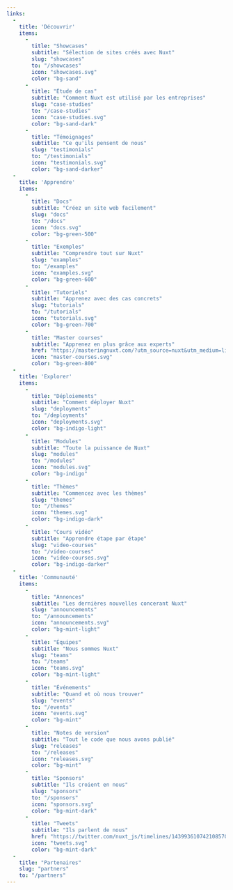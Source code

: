 ```yaml
---
links:
  -
    title: 'Découvrir'
    items:
      -
        title: "Showcases"
        subtitle: "Sélection de sites créés avec Nuxt"
        slug: "showcases"
        to: "/showcases"
        icon: "showcases.svg"
        color: "bg-sand"
      -
        title: "Étude de cas"
        subtitle: "Comment Nuxt est utilisé par les entreprises"
        slug: "case-studies"
        to: "/case-studies"
        icon: "case-studies.svg"
        color: "bg-sand-dark"
      -
        title: "Témoignages"
        subtitle: "Ce qu'ils pensent de nous"
        slug: "testimonials"
        to: "/testimonials"
        icon: "testimonials.svg"
        color: "bg-sand-darker"
  -
    title: 'Apprendre'
    items:
      -
        title: "Docs"
        subtitle: "Créez un site web facilement"
        slug: "docs"
        to: "/docs"
        icon: "docs.svg"
        color: "bg-green-500"
      -
        title: "Exemples"
        subtitle: "Comprendre tout sur Nuxt"
        slug: "examples"
        to: "/examples"
        icon: "examples.svg"
        color: "bg-green-600"
      -
        title: "Tutoriels"
        subtitle: "Apprenez avec des cas concrets"
        slug: "tutorials"
        to: "/tutorials"
        icon: "tutorials.svg"
        color: "bg-green-700"
      -
        title: "Master courses"
        subtitle: "Apprenez en plus grâce aux experts"
        href: "https://masteringnuxt.com/?utm_source=nuxt&utm_medium=link&utm_campaign=nsite"
        icon: "master-courses.svg"
        color: "bg-green-800"
  -
    title: 'Explorer'
    items:
      -
        title: "Déploiements"
        subtitle: "Comment déployer Nuxt"
        slug: "deployments"
        to: "/deployments"
        icon: "deployments.svg"
        color: "bg-indigo-light"
      -
        title: "Modules"
        subtitle: "Toute la puissance de Nuxt"
        slug: "modules"
        to: "/modules"
        icon: "modules.svg"
        color: "bg-indigo"
      -
        title: "Thèmes"
        subtitle: "Commencez avec les thèmes"
        slug: "themes"
        to: "/themes"
        icon: "themes.svg"
        color: "bg-indigo-dark"
      -
        title: "Cours vidéo"
        subtitle: "Apprendre étape par étape"
        slug: "video-courses"
        to: "/video-courses"
        icon: "video-courses.svg"
        color: "bg-indigo-darker"
  -
    title: 'Communauté'
    items:
      -
        title: "Annonces"
        subtitle: "Les dernières nouvelles concerant Nuxt"
        slug: "announcements"
        to: "/announcements"
        icon: "announcements.svg"
        color: "bg-mint-light"
      -
        title: "Équipes"
        subtitle: "Nous sommes Nuxt"
        slug: "teams"
        to: "/teams"
        icon: "teams.svg"
        color: "bg-mint-light"
      -
        title: "Événements"
        subtitle: "Quand et où nous trouver"
        slug: "events"
        to: "/events"
        icon: "events.svg"
        color: "bg-mint"
      -
        title: "Notes de version"
        subtitle: "Tout le code que nous avons publié"
        slug: "releases"
        to: "/releases"
        icon: "releases.svg"
        color: "bg-mint"
      -
        title: "Sponsors"
        subtitle: "Ils croient en nous"
        slug: "sponsors"
        to: "/sponsors"
        icon: "sponsors.svg"
        color: "bg-mint-dark"
      -
        title: "Tweets"
        subtitle: "Ils parlent de nous"
        href: "https://twitter.com/nuxt_js/timelines/1439936107421085704"
        icon: "tweets.svg"
        color: "bg-mint-dark"
  -
    title: "Partenaires"
    slug: "partners"
    to: "/partners"
---
```

